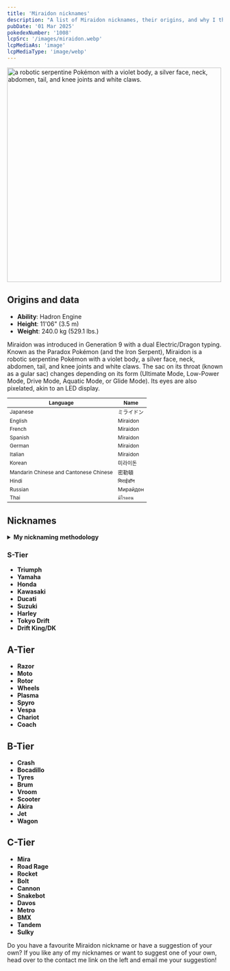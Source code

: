 ```yaml
---
title: 'Miraidon nicknames'
description: "A list of Miraidon nicknames, their origins, and why I think they're cool."
pubDate: '01 Mar 2025'
pokedexNumber: '1008'
lcpSrc: '/images/miraidon.webp'
lcpMediaAs: 'image'
lcpMediaType: 'image/webp'
---
```


<div class="img-center">
	<picture>
		<source srcset="/images/miraidon.webp" type="image/webp">
		<img src="/images/miraidon.jpg" width="500" height="500" alt="a robotic serpentine Pokémon with a violet body, a silver face, neck, abdomen, tail, and knee joints and white claws.">
	</picture>
</div>

## Origins and data
<div class="room-box">
	<div class="room-box-left">
		<ul>
			<li><strong>Ability</strong>: Hadron Engine</li>
			<li><strong>Height</strong>: 11'06" (3.5 m)</li>
			<li><strong>Weight</strong>: 240.0 kg (529.1 lbs.)</li>
		</ul>
		<p>Miraidon was introduced in Generation 9 with a dual Electric/Dragon typing. Known as the Paradox Pokémon (and the Iron Serpent), Miraidon is a robotic serpentine Pokémon with a violet body, a silver face, neck, abdomen, tail, and knee joints and white claws. The sac on its throat (known as a gular sac) changes depending on its form (Ultimate Mode, Low-Power Mode, Drive Mode, Aquatic Mode, or Glide Mode). Its eyes are also pixelated, akin to an LED display.</p>
	</div>
	<div class="room-box-right">
		<table class="room-table" style="font-size:12px">
			<thead>
				<tr>
					<th>Language</th>
					<th>Name</th>
				</tr>
			</thead>
			<tbody>
				<tr>
					<td>Japanese</td>
					<td><span lang="ja">ミライドン</span></td>
				</tr>
				<tr>
					<td>English</td>
					<td>Miraidon</td>
				</tr>
				<tr>
					<td>French</td>
					<td>Miraidon</td>
				</tr>
				<tr>
					<td>Spanish</td>
					<td>Miraidon</td>
				</tr>
				<tr>
					<td>German</td>
					<td>Miraidon</td>
				</tr>
				<tr>
					<td>Italian</td>
					<td>Miraidon</td>
				</tr>
				<tr>
					<td>Korean</td>
					<td><span lang="ko">미라이돈</span></td>
				</tr>
				<tr>
					<td>Mandarin Chinese and Cantonese Chinese</td>
					<td>密勒頓</td>
				</tr>
				<tr>
					<td>Hindi</td>
					<td>मिराईडॉन</td>
				</tr>
				<tr>
					<td>Russian</td>
					<td>Мирайдон</td>
				</tr>
				<tr>
					<td>Thai</td>
					<td>มิไรดอน</td>
				</tr>
			</tbody>
		</table>
	</div>
</div>

## Nicknames
<section class="deets">
	<details>
	<summary><strong>My nicknaming methodology</strong></summary>
	<ul>
		<li>I rank nicknames by lettered tiers: S, A, B, C, and D. S is the best and D is the worst.</li>
		<li>I may list my inspiration for a nickname so you know where they came from.</li>
	</ul>
	</details>
</section>

### S-Tier

* **Triumph**
* **Yamaha**
* **Honda**
* **Kawasaki**
* **Ducati**
* **Suzuki**
* **Harley**
* **Tokyo Drift**
* **Drift King/DK**

## A-Tier

* **Razor**
* **Moto**
* **Rotor**
* **Wheels**
* **Plasma**
* **Spyro**
* **Vespa**
* **Chariot**
* **Coach**

## B-Tier

* **Crash**
* **Bocadillo**
* **Tyres**
* **Brum**
* **Vroom**
* **Scooter**
* **Akira**
* **Jet**
* **Wagon**

## C-Tier

* **Mira**
* **Road Rage**
* **Rocket**
* **Bolt**
* **Cannon**
* **Snakebot**
* **Davos**
* **Metro**
* **BMX**
* **Tandem**
* **Sulky**

Do you have a favourite Miraidon nickname or have a suggestion of your own? If you like any of my nicknames or want to suggest one of your own, head over to the contact me link on the left and email me your suggestion!